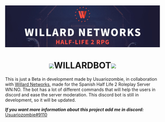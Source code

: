 <p align="center">
<img src="https://github.com/usuariozombie/willardbot/blob/main/src/image.jpg">
</p>
<h1 align="center"><img src="https://avatars.githubusercontent.com/u/65926668?s=280&v=4" width="25px"></img>WILLARDBOT<img src="https://avatars.githubusercontent.com/u/65926668?s=280&v=4" width="25px"></img></h1>

<p>This is just a Beta in development made by Usuariozombie, in collaboration with <a target="_blank" href="https://willard.network">Willard Networks</a>, made for the Spanish Half Life 2 Roleplay Server WN:NO. The bot has a lot of different commands that will help the users in discord and ease the server moderation. This discord bot is still in development, so it will be updated.</p>

<b><i>If you want more information about this project add me in discord:</i></b> [Usuariozombie#9110](https://www.discord.com/users/200391563346575361)
